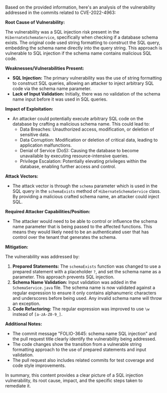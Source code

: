 Based on the provided information, here's an analysis of the vulnerability addressed in the commits related to CVE-2022-4963:

**Root Cause of Vulnerability:**

The vulnerability was a SQL injection risk present in the `HibernateSchemaService`, specifically when checking if a database schema exists. The original code used string formatting to construct the SQL query, embedding the schema name directly into the query string. This approach is vulnerable to SQL injection if the schema name contains malicious SQL code.

**Weaknesses/Vulnerabilities Present:**

- **SQL Injection:** The primary vulnerability was the use of string formatting to construct SQL queries, allowing an attacker to inject arbitrary SQL code via the schema name parameter.
- **Lack of Input Validation:** Initially, there was no validation of the schema name input before it was used in SQL queries.

**Impact of Exploitation:**

- An attacker could potentially execute arbitrary SQL code on the database by crafting a malicious schema name. This could lead to:
    - Data Breaches: Unauthorized access, modification, or deletion of sensitive data.
    - Data Corruption: Modification or deletion of critical data, leading to application malfunctions.
    - Denial of Service (DoS): Causing the database to become unavailable by executing resource-intensive queries.
    - Privilege Escalation: Potentially elevating privileges within the database, enabling further access and control.

**Attack Vectors:**

- The attack vector is through the `schema` parameter which is used in the SQL query in the `schemaExists` method of `HibernateSchemaService` class. By providing a malicious crafted schema name, an attacker could inject SQL.

**Required Attacker Capabilities/Position:**

- The attacker would need to be able to control or influence the schema name parameter that is being passed to the affected functions. This means they would likely need to be an authenticated user that has control over the tenant that generates the schema.

**Mitigation:**

The vulnerability was addressed by:

1.  **Prepared Statements:** The `schemaExists` function was changed to use a prepared statement with a placeholder `?`, and set the schema name as a parameter. This approach prevents SQL injection.
2.  **Schema Name Validation:** Input validation was added in the `SchemaService.java` file. The schema name is now validated against a regular expression to ensure it only contains alphanumeric characters and underscores before being used. Any invalid schema name will throw an exception.
3. **Code Refactoring:** The regular expression was improved to use `\w` instead of `[a-zA-Z0-9_]`.

**Additional Notes:**

- The commit message "FOLIO-3645: schema name SQL injection" and the pull request title clearly identify the vulnerability being addressed.
- The code changes show the transition from a vulnerable string formatting approach to the use of prepared statements and input validation.
-  The pull request also includes related commits for test coverage and code style improvements.

In summary, this content provides a clear picture of a SQL injection vulnerability, its root cause, impact, and the specific steps taken to remediate it.